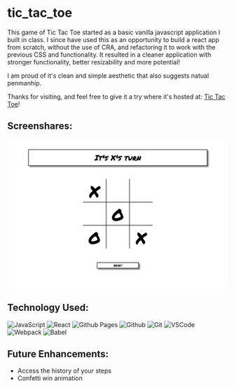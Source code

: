 # tic_tac_toe

This game of Tic Tac Toe started as a basic vanilla javascript application I built in class. I since have used this as an opportunity to build a react app from scratch, without the use of CRA, and refactoring it to work with the previous CSS and functionality. It resulted in a cleaner application with stronger functionality, better resizability and more potential!

I am proud of it's clean and simple aesthetic that also suggests natual penmanhip.

Thanks for visiting, and feel free to give it a try where it's hosted at: [Tic Tac Toe](https://sophiabanda.github.io/tic_tac_toe/)!

## Screenshares:

![Main Game Page](/public/ttt.png)

## Technology Used:

![JavaScript](https://img.shields.io/badge/JavaScript-323330?style=for-the-badge&logo=javascript&logoColor=F7DF1E)
![React](https://img.shields.io/badge/React-20232A?style=for-the-badge&logo=react&logoColor=61DAFB)
![Github Pages](https://img.shields.io/badge/GitHub%20Pages-222222?style=for-the-badge&logo=GitHub%20Pages&logoColor=white)
![Github](https://img.shields.io/badge/GitHub-100000?style=for-the-badge&logo=github&logoColor=white)
![Git](https://img.shields.io/badge/-Git-05122A?style=flat&logo=git)
![VSCode](https://img.shields.io/badge/VSCode-0078D4?style=for-the-badge&logo=visual%20studio%20code&logoColor=white)
![Webpack](https://img.shields.io/badge/Webpack-8DD6F9?style=for-the-badge&logo=Webpack&logoColor=white)
![Babel](https://img.shields.io/badge/Babel-F9DC3E?style=for-the-badge&logo=babel&logoColor=white)

## Future Enhancements:

- Access the history of your steps
- Confetti win animation
